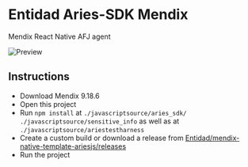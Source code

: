 # Entidad Aries-SDK Mendix

Mendix React Native AFJ agent


![Preview](https://github.com/Entidad/entidad-aries-sdk-mendix/blob/main/img/preview.gif?raw=true)

## Instructions

* Download Mendix 9.18.6
* Open this project
* Run `npm install` at `./javascriptsource/aries_sdk/` `./javascriptsource/sensitive_info` as well as  at `./javascriptsource/ariestestharness`
* Create a custom build or download a release from [Entidad/mendix-native-template-ariesjs/releases](https://github.com/Entidad/mendix-native-template-ariesjs/releases)
* Run the project
